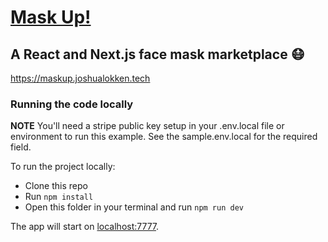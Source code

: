 # [Mask Up!](https://maskup.joshualokken.tech)
## A React and Next.js face mask marketplace 😷
https://maskup.joshualokken.tech

### Running the code locally
**NOTE** You'll need a stripe public key setup in your .env.local file or environment to run this example. See the sample.env.local for the required field.

To run the project locally:
- Clone this repo
- Run `npm install`
- Open this folder in your terminal and run `npm run dev`

The app will start on [localhost:7777](http://localhost:7777).
